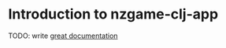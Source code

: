 # Introduction to nzgame-clj-app

TODO: write [great documentation](http://jacobian.org/writing/what-to-write/)
